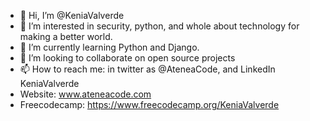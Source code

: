 - 👋 Hi, I’m @KeniaValverde
- 👀 I’m interested in security, python, and whole about technology for making a better world.
- 🌱 I’m currently learning Python and Django.
- 💞️ I’m looking to collaborate on open source projects
- 📫 How to reach me: in twitter as @AteneaCode, and LinkedIn KeniaValverde
- Website: www.ateneacode.com
- Freecodecamp: https://www.freecodecamp.org/KeniaValverde

<!---
KeniaValverde/KeniaValverde is a ✨ special ✨ repository because its `README.md` (this file) appears on your GitHub profile.
You can click the Preview link to take a look at your changes.
--->
